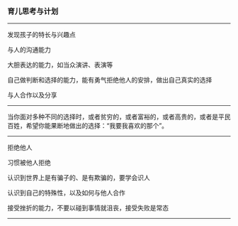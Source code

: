 ### 育儿思考与计划

---

发现孩子的特长与兴趣点

与人的沟通能力

大胆表达的能力，如当众演讲、表演等

自己做判断和选择的能力，能有勇气拒绝他人的安排，做出自己真实的选择

与人合作以及分享

---

当你面对多种不同的选择时，或者贫穷的，或者富裕的，或者高贵的，或者是平民百姓，希望你能果断地做出的选择：“我要我喜欢的那个”。

---

拒绝他人

习惯被他人拒绝

认识到世界上是有骗子的、是有欺骗的，要学会识人

认识到自己的特殊性，以及如何与他人合作

接受挫折的能力，不要以碰到事情就沮丧，接受失败是常态

---




